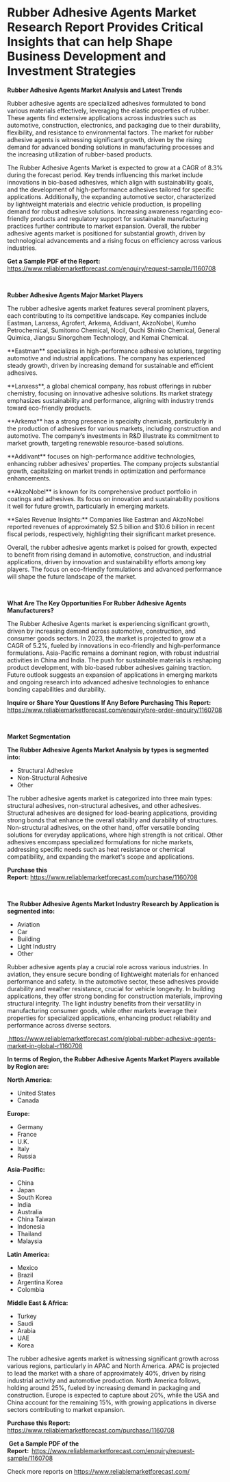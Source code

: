 <p><h1>Rubber Adhesive Agents Market Research Report Provides Critical Insights that can help Shape Business Development and Investment Strategies</h1></p><p><strong>Rubber Adhesive Agents Market Analysis and Latest Trends</strong></p>
<p><p>Rubber adhesive agents are specialized adhesives formulated to bond various materials effectively, leveraging the elastic properties of rubber. These agents find extensive applications across industries such as automotive, construction, electronics, and packaging due to their durability, flexibility, and resistance to environmental factors. The market for rubber adhesive agents is witnessing significant growth, driven by the rising demand for advanced bonding solutions in manufacturing processes and the increasing utilization of rubber-based products.</p><p>The Rubber Adhesive Agents Market is expected to grow at a CAGR of 8.3% during the forecast period. Key trends influencing this market include innovations in bio-based adhesives, which align with sustainability goals, and the development of high-performance adhesives tailored for specific applications. Additionally, the expanding automotive sector, characterized by lightweight materials and electric vehicle production, is propelling demand for robust adhesive solutions. Increasing awareness regarding eco-friendly products and regulatory support for sustainable manufacturing practices further contribute to market expansion. Overall, the rubber adhesive agents market is positioned for substantial growth, driven by technological advancements and a rising focus on efficiency across various industries.</p></p>
<p><strong>Get a Sample PDF of the Report:&nbsp;</strong> <a href="https://www.reliablemarketforecast.com/enquiry/request-sample/1160708?utm_campaign=2740&utm_medium=2&utm_source=Github&utm_content=ia&utm_term=22032025&utm_id=rubber-adhesive-agents">https://www.reliablemarketforecast.com/enquiry/request-sample/1160708</a></p>
<p>&nbsp;</p>
<p><strong>Rubber Adhesive Agents Major Market Players</strong></p>
<p><p>The rubber adhesive agents market features several prominent players, each contributing to its competitive landscape. Key companies include Eastman, Lanxess, Agrofert, Arkema, Addivant, AkzoNobel, Kumho Petrochemical, Sumitomo Chemical, Nocil, Ouchi Shinko Chemical, General Quimica, Jiangsu Sinorgchem Technology, and Kemai Chemical. </p><p>**Eastman** specializes in high-performance adhesive solutions, targeting automotive and industrial applications. The company has experienced steady growth, driven by increasing demand for sustainable and efficient adhesives. </p><p>**Lanxess**, a global chemical company, has robust offerings in rubber chemistry, focusing on innovative adhesive solutions. Its market strategy emphasizes sustainability and performance, aligning with industry trends toward eco-friendly products.</p><p>**Arkema** has a strong presence in specialty chemicals, particularly in the production of adhesives for various markets, including construction and automotive. The company’s investments in R&D illustrate its commitment to market growth, targeting renewable resource-based solutions.</p><p>**Addivant** focuses on high-performance additive technologies, enhancing rubber adhesives' properties. The company projects substantial growth, capitalizing on market trends in optimization and performance enhancements.</p><p>**AkzoNobel** is known for its comprehensive product portfolio in coatings and adhesives. Its focus on innovation and sustainability positions it well for future growth, particularly in emerging markets.</p><p>**Sales Revenue Insights:** Companies like Eastman and AkzoNobel reported revenues of approximately $2.5 billion and $10.6 billion in recent fiscal periods, respectively, highlighting their significant market presence.</p><p>Overall, the rubber adhesive agents market is poised for growth, expected to benefit from rising demand in automotive, construction, and industrial applications, driven by innovation and sustainability efforts among key players. The focus on eco-friendly formulations and advanced performance will shape the future landscape of the market.</p></p>
<p>&nbsp;</p>
<p><strong>What Are The Key Opportunities For Rubber Adhesive Agents Manufacturers?</strong></p>
<p><p>The Rubber Adhesive Agents market is experiencing significant growth, driven by increasing demand across automotive, construction, and consumer goods sectors. In 2023, the market is projected to grow at a CAGR of 5.2%, fueled by innovations in eco-friendly and high-performance formulations. Asia-Pacific remains a dominant region, with robust industrial activities in China and India. The push for sustainable materials is reshaping product development, with bio-based rubber adhesives gaining traction. Future outlook suggests an expansion of applications in emerging markets and ongoing research into advanced adhesive technologies to enhance bonding capabilities and durability.</p></p>
<p><strong>Inquire or Share Your Questions If Any Before Purchasing This Report:</strong> <a href="https://www.reliablemarketforecast.com/enquiry/pre-order-enquiry/1160708?utm_campaign=2740&utm_medium=2&utm_source=Github&utm_content=ia&utm_term=22032025&utm_id=rubber-adhesive-agents">https://www.reliablemarketforecast.com/enquiry/pre-order-enquiry/1160708</a></p>
<p>&nbsp;</p>
<p><strong>Market Segmentation</strong></p>
<p><strong>The Rubber Adhesive Agents Market Analysis by types is segmented into:</strong></p>
<p><ul><li>Structural Adhesive</li><li>Non-Structural Adhesive</li><li>Other</li></ul></p>
<p><p>The rubber adhesive agents market is categorized into three main types: structural adhesives, non-structural adhesives, and other adhesives. Structural adhesives are designed for load-bearing applications, providing strong bonds that enhance the overall stability and durability of structures. Non-structural adhesives, on the other hand, offer versatile bonding solutions for everyday applications, where high strength is not critical. Other adhesives encompass specialized formulations for niche markets, addressing specific needs such as heat resistance or chemical compatibility, and expanding the market's scope and applications.</p></p>
<p><strong>Purchase this Report:&nbsp;</strong><a href="https://www.reliablemarketforecast.com/purchase/1160708?utm_campaign=2740&utm_medium=2&utm_source=Github&utm_content=ia&utm_term=22032025&utm_id=rubber-adhesive-agents">https://www.reliablemarketforecast.com/purchase/1160708</a></p>
<p>&nbsp;</p>
<p><strong>The Rubber Adhesive Agents Market Industry Research by Application is segmented into:</strong></p>
<p><ul><li>Aviation</li><li>Car</li><li>Building</li><li>Light Industry</li><li>Other</li></ul></p>
<p><p>Rubber adhesive agents play a crucial role across various industries. In aviation, they ensure secure bonding of lightweight materials for enhanced performance and safety. In the automotive sector, these adhesives provide durability and weather resistance, crucial for vehicle longevity. In building applications, they offer strong bonding for construction materials, improving structural integrity. The light industry benefits from their versatility in manufacturing consumer goods, while other markets leverage their properties for specialized applications, enhancing product reliability and performance across diverse sectors.</p></p>
<p><a href="https://www.reliablemarketforecast.com/global-rubber-adhesive-agents-market-in-global-r1160708?utm_campaign=2740&utm_medium=2&utm_source=Github&utm_content=ia&utm_term=22032025&utm_id=rubber-adhesive-agents">&nbsp;https://www.reliablemarketforecast.com/global-rubber-adhesive-agents-market-in-global-r1160708</a></p>
<p><strong>In terms of Region, the Rubber Adhesive Agents Market Players available by Region are:</strong></p>
<p>
    <p> <strong> North America: </strong>
        <ul>
            <li>United States</li>
            <li>Canada</li>
        </ul>
        </p> 
    <p> <strong> Europe: </strong>
        <ul>
            <li>Germany</li>
            <li>France</li>
            <li>U.K.</li>
            <li>Italy</li>
            <li>Russia</li>
        </ul>
        </p> 
    <p> <strong> Asia-Pacific: </strong>
        <ul>
            <li>China</li>
            <li>Japan</li>
            <li>South Korea</li>
            <li>India</li>
            <li>Australia</li>
            <li>China Taiwan</li>
            <li>Indonesia</li>
            <li>Thailand</li>
            <li>Malaysia</li>
        </ul>
        </p> 
    <p> <strong> Latin America: </strong>
        <ul>
            <li>Mexico</li>
            <li>Brazil</li>
            <li>Argentina Korea</li>
            <li>Colombia</li>
        </ul>
        </p> 
    <p> <strong> Middle East & Africa: </strong>
        <ul>
            <li>Turkey</li>
            <li>Saudi</li>
            <li>Arabia</li>
            <li>UAE</li>
            <li>Korea</li>
        </ul>
    </p>
    </p>
<p><p>The rubber adhesive agents market is witnessing significant growth across various regions, particularly in APAC and North America. APAC is projected to lead the market with a share of approximately 40%, driven by rising industrial activity and automotive production. North America follows, holding around 25%, fueled by increasing demand in packaging and construction. Europe is expected to capture about 20%, while the USA and China account for the remaining 15%, with growing applications in diverse sectors contributing to market expansion.</p></p>
<p><strong>Purchase this Report: </strong><a href="https://www.reliablemarketforecast.com/purchase/1160708?utm_campaign=2740&utm_medium=2&utm_source=Github&utm_content=ia&utm_term=22032025&utm_id=rubber-adhesive-agents">https://www.reliablemarketforecast.com/purchase/1160708</a></p>
<p>&nbsp;<strong>Get a Sample PDF of the Report:&nbsp;&nbsp;</strong><a href="https://www.reliablemarketforecast.com/enquiry/request-sample/1160708?utm_campaign=2740&utm_medium=2&utm_source=Github&utm_content=ia&utm_term=22032025&utm_id=rubber-adhesive-agents">https://www.reliablemarketforecast.com/enquiry/request-sample/1160708</a></p>
<p><strong></strong></p>
<p>Check more reports on <a href="https://www.reliablemarketforecast.com/?utm_campaign=2740&utm_medium=2&utm_source=Github&utm_content=ia&utm_term=22032025&utm_id=rubber-adhesive-agents">https://www.reliablemarketforecast.com/</a></p>